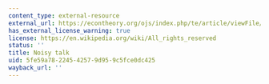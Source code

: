 ```yaml
---
content_type: external-resource
external_url: https://econtheory.org/ojs/index.php/te/article/viewFile/20070395/1483
has_external_license_warning: true
license: https://en.wikipedia.org/wiki/All_rights_reserved
status: ''
title: Noisy talk
uid: 5fe59a78-2245-4257-9d95-9c5fce0dc425
wayback_url: ''
---
```

